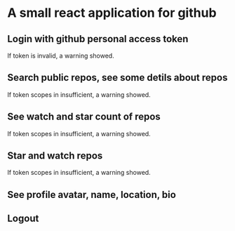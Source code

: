 # A small react application for github 

## Login with github personal access token
  If token is invalid, a warning showed.

## Search public repos, see some detils about repos
  If token scopes in insufficient, a warning showed.

## See watch and star count of repos
  If token scopes in insufficient, a warning showed.
  
## Star and watch repos
  If token scopes in insufficient, a warning showed.

## See profile avatar, name, location, bio

## Logout

